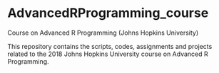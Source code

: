 # AdvancedRProgramming_course
Course on Advanced R Programming (Johns Hopkins University)

This repository contains the scripts, codes, assignments and projects related to the 2018 Johns Hopkins University course on Advanced R Programming.
